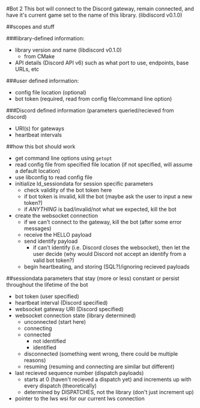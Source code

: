 #Bot 2
This bot will connect to the Discord gateway, remain connected, and have it's current game set to the name of this library. (libdiscord v0.1.0)
     
##scopes and stuff

###library-defined information:
- library version and name (libdiscord v0.1.0)
  - from CMake
- API details (Discord API v6) such as what port to use, endpoints, base URLs, etc
     

###user defined information:
- config file location (optional)
- bot token (required, read from config file/command line option)

###Discord defined information
(parameters queried/recieved from discord)
- URI(s) for gateways
- heartbeat intervals

##how this bot should work
- get command line options using `getopt`
- read config file from specified file location (if not specified, will assume a default location)
- use libconfig to read config file
- initialize ld_sessiondata for session specific parameters
    - check validity of the bot token here
    - if bot token is invalid, kill the bot (maybe ask the user to input a new token?)
    - if _ANYTHING_ is bad/invalid/not what we expected, kill the bot
- create the websocket connection
    - if we can't connect to the gateway, kill the bot (after some error messages)
    - receive the HELLO payload
    - send identify payload
        - if can't identify (i.e. Discord closes the websocket), then let the user decide 
        (why would Discord not accept an identify from a valid bot token?)
    - begin heartbeating, and storing (SQL?)/ignoring recieved payloads

##sessiondata
parameters that stay (more or less) constant or persist throughout the lifetime of the bot
- bot token (user specified)
- heartbeat interval (Discord specified)
- websocket gateway URI (Discord specified)
- websocket connection state (library determined)
    - unconnected (start here)
    - connecting
    - connected 
        - not identified
        - identified
    - disconnected (something went wrong, there could be multiple reasons)
    - resuming (resuming and connecting are similar but different)
- last recieved sequence number (dispatch payloads)
    - starts at 0 (haven't recieved a dispatch yet) and increments up with every dispatch (theoretically)
    - determined by DISPATCHES, not the library (don't just increment up)
- pointer to the lws wsi for our current lws connection
    